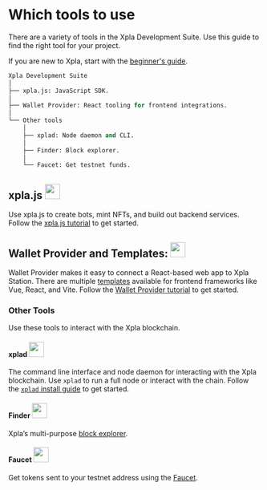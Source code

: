 # Which tools to use

There are a variety of tools in the Xpla Development Suite. Use this guide to find the right tool for your project.

If you are new to Xpla, start with the [beginner's guide](./get-started.md).

```python
Xpla Development Suite
│
├── xpla.js: JavaScript SDK.
│
├── Wallet Provider: React tooling for frontend integrations.
│
└── Other tools
    │
    ├── xplad: Node daemon and CLI.
    │
    ├── Finder: Block explorer.
    │
    └── Faucet: Get testnet funds.
```

## xpla<span/>.js <img src="/img/xpla_js.svg" height="30px">

Use xpla<span/>.js to create bots, mint NFTs, and build out backend services. Follow the [xpla.js tutorial](xpla-js/getting-started.md) to get started.

## Wallet Provider and Templates: <img src="/img/Walletconnect.svg" height="30px">

Wallet Provider makes it easy to connect a React-based web app to Xpla Station. There are multiple [templates](https://templates.c2x.world/) available for frontend frameworks like Vue, React, and Vite. Follow the [Wallet Provider tutorial](wallet-provider/wallet-provider-tutorial.md) to get started.

### Other Tools

Use these tools to interact with the Xpla blockchain.

#### xplad <img src="/img/xplad.svg" height="30px">

The command line interface and node daemon for interacting with the Xpla blockchain. Use `xplad` to run a full node or interact with the chain. Follow the [`xplad` install guide](xplad/install-xplad.md) to get started.

#### Finder <img src="/img/expl_finder.png" height="30px">

Xpla’s multi-purpose [block explorer](https://finder.c2x.world/).

#### Faucet <img src="/img/Faucet.svg" height="30px">

Get tokens sent to your testnet address using the [Faucet](https://faucet.c2x.world).

